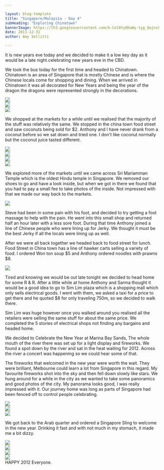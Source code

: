 ```yaml
---

layout: blog-template
title: "Singapore/Malaysia - Day 4"
subHeading: "Exploring Chinatown"
bannerImage: https://lh3.googleusercontent.com/b-Cel0tyOKaWy-tyg_QajnsksFMifGTQhyh3KL9JhfNYVA6w2n5-FqbAD4WPAvUNtUuppScaTL-1gBQ5NKJ9xPMF55eXDDRXuVCfzLNSSK4LguKfiU-5T80F-3v0l78Q3x7d-6KK6g
date: 2011-12-31
author: Amy Sellitti

---
```


It is new years eve today and we decided to make it a low key day as it would be a late night.celebrating new years eve in the CBD.

We took the bus today for the first time and headed to Chinatown. Chinatown is an area of Singapore that is mostly Chinese and is where the Chinese locals come for shopping and dining. When we arrived in Chinatown it was all decorated for New Years and being the year of the dragon the dragons were represented strongly in the decorations.  

<div class="center-image"><img src="https://lh3.googleusercontent.com/b-Cel0tyOKaWy-tyg_QajnsksFMifGTQhyh3KL9JhfNYVA6w2n5-FqbAD4WPAvUNtUuppScaTL-1gBQ5NKJ9xPMF55eXDDRXuVCfzLNSSK4LguKfiU-5T80F-3v0l78Q3x7d-6KK6g" /></div>
<div class="center-image"><img src="https://lh3.googleusercontent.com/Q2ECyoCtmFqun3OtdUJVCmcjgLAJNrLRUMHdK_5qN2OLOkJETHKmwCNqzbW8URa_95FpmXWRbyYWmmaCJhdQyf-6vDSVHZ2DJJfoyqxl59TE1xt9QT-f_8cxOE6Z1moeqVMXvaDfww" /></div>
<div class="center-image"><img src="https://lh3.googleusercontent.com/EZ1YmLc0qfIigcXNdpwm6wPmxTWlQlyhTBCJiPtHnse5VHt1RTTogZvt4eCJTxDXwHIOGcVyq8d62UGp-k3qM1HrIVFx2IhaZLKDnvsEEvEmKO9nnN0a0bCh_4eGxI82yLPzBns3BQ" /></div>

We shopped at the markets for a while until we realised that the majority of the stuff was relatively the same. We stopped in the china town food street and saw coconuts being sold for $2. Anthony and I have never drank from a coconut before so we sat down and tried one. I don't like coconut normally but the coconut juice tasted different.

<div class="center-image"><img src="https://lh3.googleusercontent.com/M7FiDaKH1mDWX4RzvbWzGjPK9U_p9MfHzWBua2wRk7NZqsdyPkBEXfMpW_GRRRjcHWQqBzi3A0oRQj-V14MiVnDUnTVQp79u9WRJsYDFIGF1PYYD9CRFzMLA2FbJQ98C9i62yYot1Q" /></div>
<div class="center-image"><img src="https://lh3.googleusercontent.com/nydxitoeaBFMGYPT9DkO2_gHpS5gzbhq18wj_wxd1O5k0TxgAxnL030S0nlx6xKolA0OdMMob5GlXfvIGEfIvH5veBZa-mNa9ZWPvRXZhQBzq8wZAjIt18zcmmw0w7gIDdHS6PrSug" /></div>
<div class="center-image"><img src="https://lh3.googleusercontent.com/VGPSQRX6ENl-2YIjoAY82zWnUHaPJWvi-MsK4LXG2JhRHW81A59Wk6OQA2SYTJdspol-ANBW9jcYIbiLPd4sM3dzRMKMNK-Ik2riiSYtgeZGSbLdCGjeynwfd_zqQXnXAfSUNwy9Sw" /></div>
<div class="center-image"><img src="https://lh3.googleusercontent.com/nZk_LzdcmSeu_0wZH3dN48-ELJS1uzWzWuDHtj_a-XEJZEgZ7FPViJKe1AoGEeIyEJIOesPjPt7hWXYSMMXEll7NRA8B5IwTBqrO9eRIkAtJjw8hGs7ImSyzlCYaE5IMvekK1wvkRQ" /></div>

We explored more of the markets until we came across Sri Mariamman Temple which is the oldest Hindu temple in Singapore. We removed our shoes to go and have a look inside, but when we got in there we found that you had to pay a small fee to take photos of the inside. Not impressed with that we made our way back to the markets.

<div class="center-image"><img src="https://lh3.googleusercontent.com/PbkqSgYsicd8TQq6HK2K4_coz-Np3_ObFENS6rrPo9ycmj5RD_QSYCQ6slWk0BmhIttr28mpB5tA-xeGX0LeWXgNpQ3d9pn57hbr3ZuJSzRB5nLSocATh8GNV43C5MIaLuEl7RIHlg" /></div>

Steve had been in some pain with his foot, and decided to try getting a foot massage to help with the pain. He went into this small shop and returned half an hour later with a less sore foot. During that time Anthony joined a line of Chinese people who were lining up for Jerky. We thought it must be the best Jerky if all the locals were lining up as well.

After we were all back together we headed back to food street for lunch. Food Street in China town has a line of hawker carts selling a variety of food. I ordered Won ton soup $5 and Anthony ordered noodles with prawns $8.

<div class="center-image"><img src="https://lh3.googleusercontent.com/OceqdqWLY-dWNXdW1pDUFcU5K76kHtoTjJC8rsOmyTrcIjcy7k9RVvMtk6v9m8Stm6ortTf84YA4Usa8mWw90skigCUROAlLRFWttnScnnKrGoCq3OrXIbBrkP9p0AfkTWZNwJkuqA" /></div>

Tired and knowing we would be out late tonight we decided to head home for some R & R. After a little while at home Anthony and Sarma thought it would be a good idea to go to Sim Lim plaza which is a shopping mall which only sells electrical goods. I went with them, we asked a taxi for a price to get there and he quoted $8 for only traveling 750m, so we decided to walk there.

Sim Lim was huge however once you walked around you realised all the retailers were selling the same stuff for about the same price. We completed the 5 stories of electrical shops not finding any bargains and headed home.

We decided to Celebrate the New Year at Marina Bay Sands, The whole mouth of the river there was set up for a light display and fireworks. We found a spot down by the river and sat in the heat waiting for 2012. Across the river a concert was happening so we could hear some of that.

The fireworks that welcomed in the new year were worth the wait. They were brilliant, Melbourne could learn a lot from Singapore in this regard. My favourite fireworks shot into the sky and then fell down slowly like stars. We hung around for a while in the city as we wanted to take some panoramics and good photos of the city. My panorama looks good, I was really impressed with it.  Our journey home was long as parts of Singapore had been fenced off to control people celebrating.

<div class="center-image"><img src="https://lh3.googleusercontent.com/TU9LzuWauUyubfZKHO3mB5-RbvbK3cn3JBxSdDelWqvz5RYcI7VNjcRt7dXPsKz4jwRBEgaNnqQj-JNZkdHFAFb43Cu4fazWo37Bp9aVujShfEIOw0nrC5SvVF9qC9sxPWfTtBArug" /></div>
<div class="center-image"><img src="https://lh3.googleusercontent.com/X3GXQcdtV5DrkXkdUDH-Ad5gl5VV_1-KFOFIGRPYXS_i6o0R07SKEkFlZxovtZ1bC-n7R6Ab5vCn5V7MOESqU27bMLuXVexOUg7NdtqgIySEj6UelJx0kPSX_2Dpo2gAl0PWBUF5Fg" /></div>
<div class="center-image"><img src="https://lh3.googleusercontent.com/LynQDjVtK9q3LSdFouS8i7B3_qf_wNSuSfC_1b3IR6_RjDPLlgcN6HITQie4uJ4WSMOdJuInwtbKNqbYnbAkJFk3sJZkRRNjUtqHN3vGIlZ-tfLNBHJK5_Eh8GcZc3zvOY0fTRG9Sw" /></div>

We got back to the Arab quarter and ordered a Singapore Sling to welcome in the new year. Drinking it fast and with not much in my stomach, it made me a bit dizzy. 

<div class="center-image"><img src="https://lh3.googleusercontent.com/jmw8K-yVo1_LebKL89DjWtJs1XuVZNOwxFHVIv2I0NBYJN-rBAGPpO8oAvRHK7v5ogbYj1AHWXF9gDEGkf-TZ5zprnwbMxMGUy3vI1ZBdbAdceJuvXZVpjkANu7WeTIJ9iDPP2wwrA" /></div>
<div class="center-image"><img src="https://lh3.googleusercontent.com/i_EJyDk2DEtDyhHhWZxCpDXE8vGuCzP1XSVUr9TBFruebSKIunEAmGlX0QYfmGOhzSmjeqrI08z3XNPv-dL-9aGIifvBX4P-pP-tYlJvREOXwOHrDG-EqCu-vmmdnJUTAJv3USuaIA" /></div>
<div class="center-image"><img src="https://lh3.googleusercontent.com/STMD5JpZMgY0xYedT2zKuWQoWSvxB1AjvCN9ovFqs-Bfu8YDaY288KELcLpXFIxP_mla7SdP-BRYxgdmPDolul3S4MaDqSG65qVLrHOk8O7N-QEB3kk0FwFXkskkZO6W9sJzdC1gkg" /></div>
<div class="center-image"><img src="https://lh3.googleusercontent.com/IcPfU4aHlfB212980aneS8PkccMAN0jvw3CXxQVH4TrTVoySRdtrK0TjnIZsC1b-Iooq6FiYI4-j7DcjFl7oGp9Kj6EYS2BebDacbAhaUPNcNaBd8UPqFi7SMs0dPfkkOKZa-4FDTQ" /></div>
HAPPY 2012 Everyone. 



